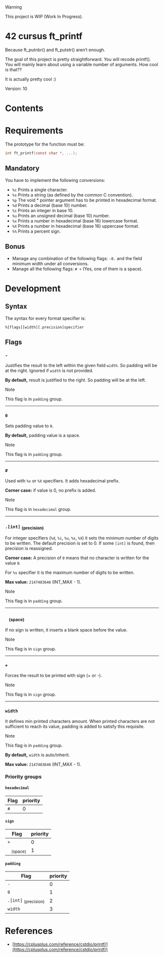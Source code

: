 > [!WARNING] 
>  This project is WIP (Work In Progress).

# 42 cursus ft_printf
Because ft_putnbr() and ft_putstr() aren’t enough.

The goal of this project is pretty straightforward. You will recode printf().
You will mainly learn about using a variable number of arguments. How cool is that??

It is actually pretty cool :)

Version: 10

# Contents

# Requirements
The prototype for the function must be:
``` C
int ft_printf(const char *, ...);
```
## Mandatory
You have to implement the following conversions:
* `%c` Prints a single character.
* `%s` Prints a string (as defined by the common C convention).
* `%p` The void * pointer argument has to be printed in hexadecimal format.
* `%d` Prints a decimal (base 10) number.
* `%i` Prints an integer in base 10.
* `%u` Prints an unsigned decimal (base 10) number.
* `%x` Prints a number in hexadecimal (base 16) lowercase format.
* `%X` Prints a number in hexadecimal (base 16) uppercase format.
* `%%` Prints a percent sign.

## Bonus
* Manage any combination of the following flags: `-0.` and the field minimum width under all conversions.
* Manage all the following flags: `# +` (Yes, one of them is a space).


# Development
## Syntax
The syntax for every format specifier is:
```
%[flags][width][.precision]specifier
```
## Flags
### `-`
Justifies the result to the left within the given field `width`. So padding will be at the right.
Ignored if `width` is not provided.

**By default,** result is justified to the right. So padding will be at the left.

> [!NOTE] 
>  This flag is in `padding` group.

---

### `0`
Sets padding value to `0`.

**By default,** padding value is a space.

> [!NOTE] 
>  This flag is in `padding` group.

---

### `#`
Used with `%x` or `%X` specifiers. It adds hexadecimal prefix.

**Corner case:** if value is 0, no prefix is added.

> [!NOTE]
> This flag is in `hexadecimal` group.

---

### `.[int]` <sub>(precision)</sub>
For integer specifiers (`%d`, `%i`, `%u`, `%x`, `%X`) it sets the minimum number of digits to be written. The default precision is set to 0. If some `[int]` is found, then precision is reassigned.

**Corner case:** A precision of `0` means that no character is written for the value `0`.

For `%s` specifier it is the maximum number of digits to be written.


**Max value:** `2147483646` (INT_MAX - 1).
> [!NOTE]
> This flag is in `padding` group.

---

### ` ` <sub>(space)</sub>
If no sign is written, it inserts a blank space before the value.

> [!NOTE]
> This flag is in `sign` group.

---

### `+`
Forces the result to be printed with sign (+ or -).

> [!NOTE]
> This flag is in `sign` group.

---

### `width`
It defines min printed characters amount. When printed characters are not sufficient to reach its value, padding is added to satisfy this requisite.
> [!NOTE]
> This flag is in `padding` group.

**By default,** `width` is auto/inherit.

**Max value:** `2147483646` (INT_MAX - 1).

### Priority groups

#### `hexadecimal`
Flag|priority
-|-
`#`|0

#### `sign`
Flag|priority
-|-
`+`|0
` ` <sub>(space)</sub>|1

#### `padding`
Flag|priority
-|-
`-`|0
`0`|1
`.[int]` <sub>(precision)</sub>|2
`width`| 3

# References
* [https://cplusplus.com/reference/cstdio/printf/](https://cplusplus.com/reference/cstdio/printf/)
